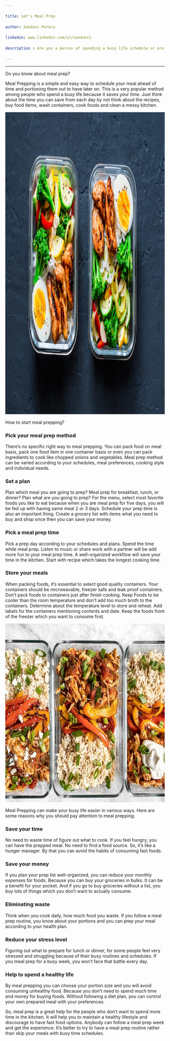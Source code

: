 ```yaml
---

title: Let’s Meal Prep

author: Sanduni Perera

linkedin: www.linkedin.com/in/sanduni1

description : Are you a person of spending a busy life schedule or are you fed up with figuring out what to cook daily? Solution is meal prep. Meal Prep is a concept of preparing meal or recipe and keep it stocked for later use. By meal prep you can save your time, money, reduce wastage and also you can keep your self healthier. Let’s try to have a new experience with meal prepping.

---
```

___

Do you know about meal prep? 

Meal Prepping is a simple and easy way to schedule your meal ahead of time and portioning them out to have later on. This is a very popular method among people who spend a busy life because it saves your time. Just think about the time you can save from each day by not think about the recipes, buy food items, wash containers, cook foods and clean a messy kitchen. 

<img src="/img/sp_1_2021_12_09.jpg" height="950px" width="2023px" />

How to start meal prepping?

### Pick your meal prep method

There’s no specific right way to meal prepping. You can pack food on meal basis, pack one food item in one container basis or even you can pack ingredients to cook like chopped onions and vegetables. Meal prep method can be varied according to your schedules, meal preferences, cooking style and individual needs.

### Set a plan

Plan which meal you are going to prep? Meal prep for breakfast, lunch, or dinner? Plan what are you going to prep? For the menu, select most favorite foods you like to eat because when you are meal prep for five days, you will be fed up with having same meal 2 or 3 days. Schedule your prep time is also an important thing. Create a grocery list with items what you need to buy and shop once then you can save your money.

### Pick a meal prep time

Pick a prep day according to your schedules and plans. Spend the time while meal prep. Listen to music or share work with a partner will be add more fun to your meal prep time. A well-organized workflow will save your time in the kitchen. Start with recipe which takes the longest cooking time.

### Store your meals

When packing foods, it’s essential to select good quality containers. Your containers should be microwavable, freezer safe and leak proof containers. Don’t pack foods to containers just after finish cooking. Keep Foods to be cooler than the room temperature and don’t add too much broth to the containers. Determine about the temperature level to store and reheat. Add labels for the containers mentioning contents and date. Keep the foods front of the freezer which you want to consume first.

<img src="/img/sp_2_2021_12_09.jpg" height="562px" width="796px" />

Meal Prepping can make your busy life easier in various ways. Here are some reasons why you should pay attention to meal prepping.

### Save your time

No need to waste time of figure out what to cook. If you feel hungry, you can have the prepped meal. No need to find a food source. So, it’s like a hunger manager. By that you can avoid the habits of consuming fast foods. 

### Save your money

If you plan your prep list well-organized, you can reduce your monthly expenses for foods. Because you can buy your groceries in bulks. It can be a benefit for your pocket. And if you go to buy groceries without a list, you buy lots of things which you don’t want to actually consume.

### Eliminating waste

Think when you cook daily, how much food you waste. If you follow a meal prep routine, you know about your portions and you can prep your meal according to your health plan.

### Reduce your stress level

Figuring out what to prepare for lunch or dinner, for some people feel very stressed and struggling because of their busy routines and schedules. If you meal prep for a busy week, you won’t face that battle every day.

### Help to spend a healthy life

By meal prepping you can choose your portion size and you will avoid consuming unhealthy food. Because you don’t need to spend much time and money for buying foods. Without following a diet plan, you can control your own prepared meal with your preferences.

So, meal prep is a great help for the people who don’t want to spend more time in the kitchen. It will help you to maintain a healthy lifestyle and discourage to have fast food options. Anybody can follow a meal prep week and get the experience. It’s better to try to have a meal prep routine rather than skip your meals with busy time schedules.

